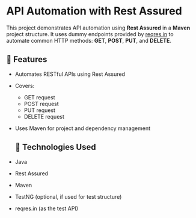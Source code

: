 # API Automation with Rest Assured
This project demonstrates API automation using **Rest Assured** in a **Maven** project structure. It uses dummy endpoints provided by [reqres.in](https://reqres.in) to automate common HTTP methods: **GET**, **POST**, **PUT**, and **DELETE**.

## 🚀 Features

- Automates RESTful APIs using Rest Assured
- Covers:
  - GET request
  - POST request
  - PUT request
  - DELETE request
- Uses Maven for project and dependency management

  ## 🧰 Technologies Used

- Java
- Rest Assured
- Maven
- TestNG (optional, if used for test structure)
- reqres.in (as the test API)

 
